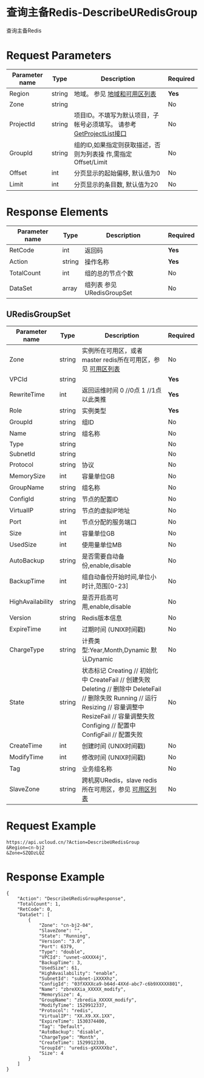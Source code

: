 # 查询主备Redis-DescribeURedisGroup

查询主备Redis

# Request Parameters
|Parameter name|Type|Description|Required|
|---|---|---|---|
|Region|string|地域。 参见 [地域和可用区列表](api/summary/regionlist)|**Yes**|
|Zone|string||No|
|ProjectId|string|项目ID。不填写为默认项目，子帐号必须填写。 请参考[GetProjectList接口](api/summary/get_project_list)|No|
|GroupId|string|组的ID,如果指定则获取描述，否则为列表操 作,需指定Offset/Limit|No|
|Offset|int|分页显示的起始偏移, 默认值为0|No|
|Limit|int|分页显示的条目数, 默认值为20|No|

# Response Elements
|Parameter name|Type|Description|Required|
|---|---|---|---|
|RetCode|int|返回码|**Yes**|
|Action|string|操作名称|**Yes**|
|TotalCount|int|组的总的节点个数|No|
|DataSet|array|组列表 参见 URedisGroupSet|No|

## URedisGroupSet
|Parameter name|Type|Description|Required|
|---|---|---|---|
|Zone|string|实例所在可用区，或者master redis所在可用区，参见 [可用区列表](api/summary/regionlist)|No|
|VPCId|string||**Yes**|
|RewriteTime|int|返回运维时间 0 //0点 1 //1点 以此类推|**Yes**|
|Role|string|实例类型|**Yes**|
|GroupId|string|组ID|No|
|Name|string|组名称|No|
|Type|string||No|
|SubnetId|string||No|
|Protocol|string|协议|No|
|MemorySize|int|容量单位GB|No|
|GroupName|string|组名称|No|
|ConfigId|string|节点的配置ID|No|
|VirtualIP|string|节点的虚拟IP地址|No|
|Port|int|节点分配的服务端口|No|
|Size|int|容量单位GB|No|
|UsedSize|int|使用量单位MB|No|
|AutoBackup|string|是否需要自动备份,enable,disable|No|
|BackupTime|int|组自动备份开始时间,单位小时计,范围[0-23]|No|
|HighAvailability|string|是否开启高可用,enable,disable|No|
|Version|string|Redis版本信息|No|
|ExpireTime|int|过期时间 (UNIX时间戳)|No|
|ChargeType|string|计费类型:Year,Month,Dynamic 默认Dynamic|No|
|State|string|状态标记 Creating // 初始化中 CreateFail // 创建失败 Deleting // 删除中 DeleteFail // 删除失败 Running // 运行 Resizing // 容量调整中 ResizeFail // 容量调整失败 Configing // 配置中 ConfigFail // 配置失败|No|
|CreateTime|int|创建时间 (UNIX时间戳)|No|
|ModifyTime|int|修改时间 (UNIX时间戳)|No|
|Tag|string|业务组名称|No|
|SlaveZone|string|跨机房URedis，slave redis所在可用区，参见 [可用区列表](api/summary/regionlist)|No|

# Request Example
```
https://api.ucloud.cn/?Action=DescribeURedisGroup
&Region=cn-bj2
&Zone=SZQDzLQZ
```

# Response Example
```
{
    "Action": "DescribeURedisGroupResponse", 
    "TotalCount": 1, 
    "RetCode": 0, 
    "DataSet": [
        {
            "Zone": "cn-bj2-04", 
            "SlaveZone": "", 
            "State": "Running", 
            "Version": "3.0", 
            "Port": 6379, 
            "Type": "double", 
            "VPCId": "uvnet-oXXXX4j", 
            "BackupTime": 3, 
            "UsedSize": 61, 
            "HighAvailability": "enable", 
            "SubnetId": "subnet-iXXXXhz", 
            "ConfigId": "03fXXXXca9-b64d-4XXd-abc7-c6b9XXXXX801", 
            "Name": "zbreXXia_XXXXX_modify", 
            "MemorySize": 4, 
            "GroupName": "zbredia_XXXXX_modify", 
            "ModifyTime": 1529912337, 
            "Protocol": "redis", 
            "VirtualIP": "XX.X9.XX.1XX", 
            "ExpireTime": 1530374400, 
            "Tag": "Default", 
            "AutoBackup": "disable", 
            "ChargeType": "Month", 
            "CreateTime": 1529912330, 
            "GroupId": "uredis-gXXXXXbz", 
            "Size": 4
        }
    ]
}
```

